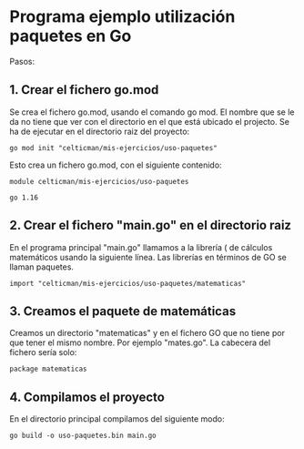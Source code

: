 # Programa ejemplo utilización paquetes en Go

Pasos:

## 1. Crear el fichero go.mod 

Se crea el fichero go.mod, usando el comando go mod. El nombre que se le da no tiene que ver con el directorio en el que está ubicado el projecto. Se ha de ejecutar en el directorio raiz del proyecto:

	go mod init "celticman/mis-ejercicios/uso-paquetes"

Esto crea un fichero go.mod, con el siguiente contenido:

	module celticman/mis-ejercicios/uso-paquetes

	go 1.16

## 2. Crear el fichero "main.go" en el directorio raiz

En el programa principal "main.go" llamamos a la librería ( de cálculos matemáticos usando la siguiente línea. Las librerías en términos de GO se llaman paquetes.

	import "celticman/mis-ejercicios/uso-paquetes/matematicas"

## 3. Creamos el paquete de matemáticas

Creamos un directorio "matematicas" y en el fichero GO que no tiene por que tener el mismo nombre. Por ejemplo "mates.go". La cabecera del fichero sería solo:

	package matematicas

## 4. Compilamos el proyecto

En el directorio principal compilamos del siguiente modo:

	go build -o uso-paquetes.bin main.go
	
